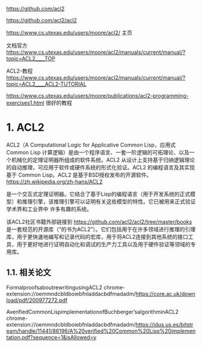 
https://github.com/acl2

https://github.com/acl2/acl2


https://www.cs.utexas.edu/users/moore/acl2/
主页


文档官方
https://www.cs.utexas.edu/users/moore/acl2/manuals/current/manual/?topic=ACL2____TOP

ACL2-教程
https://www.cs.utexas.edu/users/moore/acl2/manuals/current/manual/?topic=ACL2____ACL2-TUTORIAL

https://www.cs.utexas.edu/users/moore/publications/acl2-programming-exercises1.html 很好的教程



# 1. ACL2

ACL2（A Computational Logic for Applicative Common Lisp，应用式 Common Lisp 计算逻辑）是由一个程序语言、一套一阶逻辑的可拓理论、以及一个机械化的定理证明器所组成的软件系统。ACL2 从设计上支持基于归纳逻辑理论的自动推理，可应用于软件或硬件系统的形式化验证。ACL2 的编程语言及其实现基于 Common Lisp。ACL2 是基于BSD授权发布的开源软件。https://zh.wikipedia.org/zh-hans/ACL2



是一个交互式定理证明器。它结合了基于Lisp的编程语言（用于开发系统的正式模型）和推理引擎，该推理引擎可以证明有关这些模型的特性。它已被用来正式验证学术界和工业界中 许多有趣的系统。


该ACL2社区书籍外部链接到 https://github.com/acl2/acl2/tree/master/books 是一套规范的开源库（“的书为ACL2”）。它们包括用于在许多领域进行推理的引理库，用于更快速地编写和记录代码的宏库，用于将ACL2连接到其他系统的接口工具，用于更好地进行证明自动化和调试的生产力工具以及用于硬件验证等领域的专用库。


## 1.1. 相关论文






FormalproofsaboutrewritingusingACL2 chrome-extension://oemmndcbldboiebfnladdacbdfmadadm/https://core.ac.uk/download/pdf/200977272.pdf


AverifiedCommonLispimplementationofBuchberger’salgorithminACL2
chrome-extension://oemmndcbldboiebfnladdacbdfmadadm/https://idus.us.es/bitstream/handle/11441/86196/A%20verified%20Common%20Lisp%20implementation.pdf?sequence=1&isAllowed=y




























